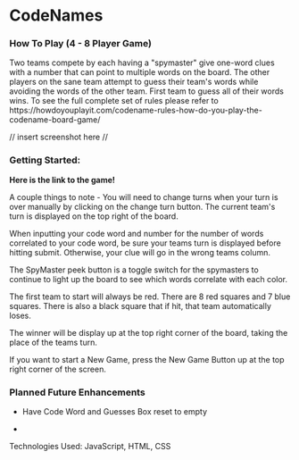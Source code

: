 
<h1> CodeNames </h1>
<h3> How To Play (4 - 8   Player Game) </h2>



<p> Two teams compete by each having a "spymaster" give one-word clues with a number that can point to multiple words on the board. The other players on the sane team attempt to guess their team's words while avoiding the words of the other team. First team to guess all of their words wins. To see the full complete set of rules please refer to https://howdoyouplayit.com/codename-rules-how-do-you-play-the-codename-board-game/ <p>

// insert screenshot here //


<h3>Getting Started:</h3> 


<p><strong>Here is the link to the game!</strong><p>



<p>A couple things to note - 
You will need to change turns when your turn is over manually by clicking on the change turn button. The current team's turn is displayed on the top right of the board. 

When inputting your code word and number for the number of words correlated to your code word, be sure your teams turn is displayed before hitting submit. Otherwise, your clue will go in the wrong teams column.

The SpyMaster peek button is a toggle switch for the spymasters to continue to light up the board to see which words correlate with each color. 

The first team to start will always be red. There are 8 red squares and 7 blue squares. There is also a black square that if hit, that team automatically loses.

The winner will be display up at the top right corner of the board, taking the place of the teams turn.

If you want to start a New Game, press the New Game Button up at the top right corner of the screen. </p>





<h3> Planned Future Enhancements </h3>

<p> 

- Have Code Word and Guesses Box reset to empty

- 



Technologies Used: JavaScript, HTML, CSS





